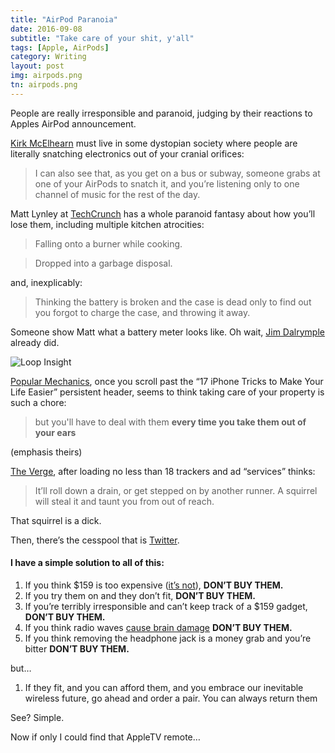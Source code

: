 ```yaml
---
title: "AirPod Paranoia"
date: 2016-09-08
subtitle: "Take care of your shit, y'all"
tags: [Apple, AirPods]
category: Writing
layout: post
img: airpods.png
tn: airpods.png
---
```


People are really irresponsible and paranoid, judging by their reactions to Apples AirPod announcement.

<!-- more -->

[Kirk McElhearn][1] must live in some dystopian society where people are literally snatching electronics out of your cranial orifices:

> I can also see that, as you get on a bus or subway, someone grabs at one of your AirPods to snatch it, and you’re listening only to one channel of music for the rest of the day.

Matt Lynley at [TechCrunch][2] has a whole paranoid fantasy about how you’ll lose them, including multiple kitchen atrocities:
 
> Falling onto a burner while cooking.

> Dropped into a garbage disposal.

and, inexplicably:

> Thinking the battery is broken and the case is dead only to find out you forgot to charge the case, and throwing it away.

Someone show Matt what a battery meter looks like. Oh wait, [Jim Dalrymple][3] already did.

![Loop Insight][image-1]

[Popular Mechanics][4], once you scroll past the “17 iPhone Tricks to Make Your Life Easier” persistent header, seems to think taking care of your property is such a chore:

> but you'll have to deal with them **every time you take them out of your ears**

(emphasis theirs)

[The Verge][5], after loading no less than 18 trackers and ad “services” thinks:

> It’ll roll down a drain, or get stepped on by another runner. A squirrel will steal it and taunt you from out of reach.

That squirrel is a dick.

Then, there’s the cesspool that is [Twitter][6].

#### I have a simple solution to all of this:

 1. If you think $159 is too expensive ([it’s not][7]), **DON’T BUY THEM.**
 2. If you try them on and they don’t fit, **DON’T BUY THEM.**
 3. If you’re terribly irresponsible and can’t keep track of a $159 gadget, **DON’T BUY THEM.**
 4. If you think radio waves [cause brain damage][8] **DON’T BUY THEM.**
 5. If you think removing the headphone jack is a money grab and you’re bitter **DON’T BUY THEM.**
	 
but…

 1. If they fit, and you can afford them, and you embrace our inevitable wireless future, go ahead and order a pair. You can always return them

See? Simple.

Now if only I could find that AppleTV remote…


[1]:	http://www.mcelhearn.com/apples-airpod-mistake
[2]:	https://techcrunch.com/2016/09/07/all-the-ways-you-are-probably-going-to-lose-an-airpod/
[3]:	http://www.loopinsight.com/2016/09/07/a-few-thoughts-on-apples-iphone-7-keynote/
[4]:	http://www.popularmechanics.com/technology/gadgets/a22747/apple-airpods-are-bad-design/
[5]:	http://www.theverge.com/2016/9/7/12837796/airpod-expensive-wireless-apple-headphones
[6]:	https://twitter.com/search?q=lose%20airpods&src=tyah
[7]:	http://amzn.to/2cFgauO
[8]:	http://boingboing.net/2016/08/01/jill-stein-is-a-fearmongering.html

[image-1]:	http://www.loopinsight.com/wp-content/uploads/AirPod-Battery-420x315.jpg